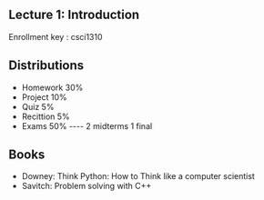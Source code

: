 

Lecture 1: Introduction
--------------------


Enrollment key : csci1310


Distributions
-------------------------------
* Homework 30%
* Project 10%
* Quiz 5%
* Recittion 5%
* Exams 50%  ---- 2 midterms 1 final




Books
----------------------------------------------------------------
*  Downey: Think Python: How to Think like a computer scientist
*  Savitch: Problem solving with C++
